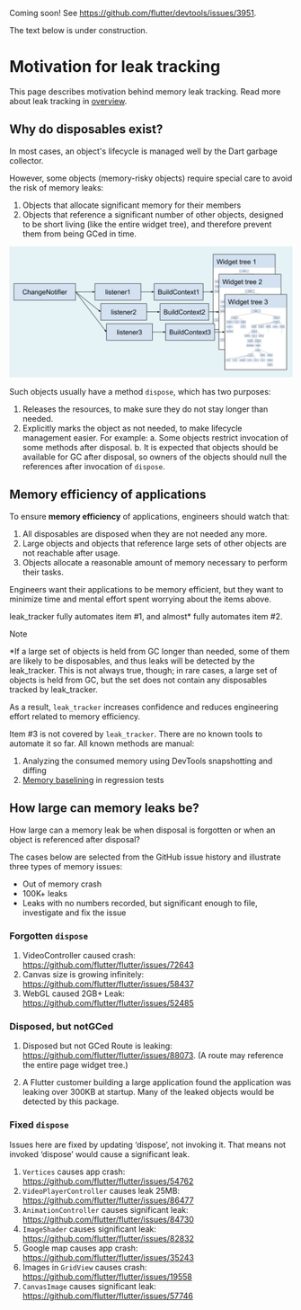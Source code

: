 
Coming soon! See https://github.com/flutter/devtools/issues/3951.

The text below is under construction.

# Motivation for leak tracking

This page describes motivation behind memory leak tracking.
Read more about leak tracking in [overview](OVERVIEW.md).

## Why do disposables exist?

In most cases, an object's lifecycle is managed well by the Dart garbage collector.

However, some objects (memory-risky objects) require special care to avoid the risk of memory leaks:
1. Objects that allocate significant memory for their members
2. Objects that reference a significant number of other objects, designed to be short living (like the entire widget tree),
and therefore prevent them from being GCed in time.

![leak](images/leak.png "Leak")

Such objects usually have a method `dispose`, which has two purposes:

1. Releases the resources, to make sure they do not stay longer than needed.
2. Explicitly marks the object as not needed, to make lifecycle management easier. For example:
    a. Some objects restrict invocation of some methods after disposal.
    b. It is expected that objects should be available for GC after disposal, so owners of the objects should null the references after invocation of `dispose`.

## Memory efficiency of applications

To ensure **memory efficiency** of applications, engineers should watch that:
1. All disposables are disposed when they are not needed any more.
2. Large objects and objects that reference large sets of other objects are not reachable after usage.
3. Objects allocate a reasonable amount of memory necessary to perform their tasks.

Engineers want their applications to be memory efficient, but they want to minimize time and mental effort spent worrying about the items above.

leak_tracker fully automates item #1, and almost* fully automates item #2.

> [!NOTE]
> *If a large set of objects is held from GC longer than needed, some of them are likely to be disposables, and thus leaks will be detected by the leak_tracker. This is not always true, though; in rare cases, a large set of objects is held from GC, but the set does not contain any disposables tracked by leak_tracker.

As a result, `leak_tracker` increases confidence and reduces engineering effort related to memory efficiency.

Item #3 is not covered by `leak_tracker`. There are no known tools to automate it so far. All known methods are manual:
1. Analyzing the consumed memory using DevTools snapshotting and diffing
2. [Memory baselining](../BASELINE.md) in regression tests

## How large can memory leaks be?

How large can a memory leak be when disposal is forgotten or when an object is referenced after disposal?

The cases below are selected from the GitHub issue history and illustrate three types of memory issues:

* Out of memory crash
* 100K+ leaks
* Leaks with no numbers recorded, but significant enough to file, investigate and fix the issue

### Forgotten `dispose`

1. VideoController caused crash: https://github.com/flutter/flutter/issues/72643
2. Canvas size is growing infinitely: https://github.com/flutter/flutter/issues/58437
3. WebGL caused 2GB+ Leak: https://github.com/flutter/flutter/issues/52485

### Disposed, but notGCed

1. Disposed but not GCed Route is leaking: https://github.com/flutter/flutter/issues/88073.
(A route may reference the entire page widget tree.)

2. A Flutter customer building a large application found the application was leaking over 300KB at startup. Many of the leaked objects would be detected by this package.
<!-- Internal Google reference: http://b/179704144 -->

### Fixed `dispose`

Issues here are fixed by updating ‘dispose’, not invoking it.
That means not invoked ‘dispose’ would cause a significant leak.

1. `Vertices` causes app crash: https://github.com/flutter/flutter/issues/54762
2. `VideoPlayerController` causes leak 25MB: https://github.com/flutter/flutter/issues/86477
3. `AnimationController` causes significant leak: https://github.com/flutter/flutter/issues/84730
4. `ImageShader` causes significant leak: https://github.com/flutter/flutter/issues/82832
5. Google map causes app crash: https://github.com/flutter/flutter/issues/35243
6. Images in `GridView` causes crash: https://github.com/flutter/flutter/issues/19558
7. `CanvasImage` causes significant leak: https://github.com/flutter/flutter/issues/57746
